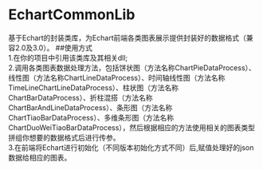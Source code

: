 # EchartCommonLib
基于Echart的封装类库，为Echart前端各类图表展示提供封装好的数据格式（兼容2.0及3.0）。
##使用方式  
1.在你的项目中引用该类库及其相关dll;  
2.调用各类图表数据处理方法，包括饼状图（方法名称ChartPieDataProcess）、线性图（方法名称ChartLineDataProcess）、时间轴线性图（方法名称       TimeLineChartLineDataProcess）、柱状图（方法名称ChartBarDataProcess）、折柱混搭（方法名称ChartBarAndLineDataProcess）、条形图（方法名称ChartTiaoBarDataProcess）、多维条形图（方法名称ChartDuoWeiTiaoBarDataProcess），然后根据相应的方法使用相关的图表类型拼组你想要的数据格式后进行传参。  
3.在前端将Echart进行初始化（不同版本初始化方式不同）后,赋值处理好的json数据给相应的图表。
